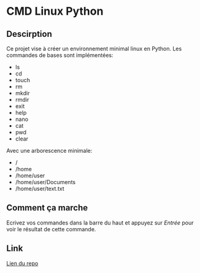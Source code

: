 # CMD Linux Python

## Descirption

Ce projet vise à créer un environnement minimal linux en Python.
Les commandes de bases sont implémentées:

- ls
- cd
- touch
- rm
- mkdir
- rmdir
- exit
- help
- nano
- cat
- pwd
- clear

Avec une arborescence minimale:

- /
- /home
- /home/user
- /home/user/Documents
- /home/user/text.txt

## Comment ça marche

Ecrivez vos commandes dans la barre du haut et appuyez sur _Entrée_ pour voir le résultat de cette commande.

## Link

[Lien du repo](https://github.com/Loanbrwsk1/CMD-Linux-Python)
